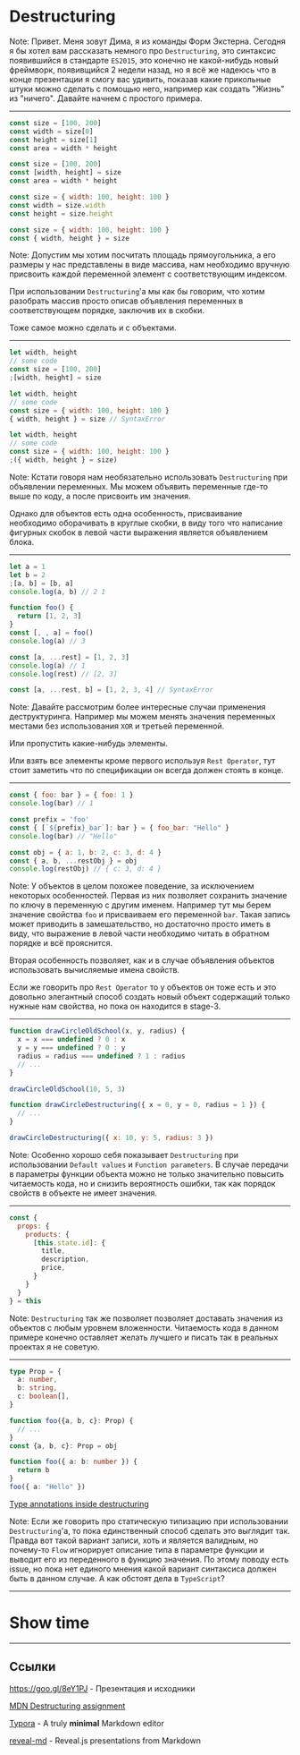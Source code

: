 # Destructuring

Note: Привет. Меня зовут Дима, я из команды Форм Экстерна. Сегодня я бы хотел вам рассказать немного про `Destructuring`, это синтаксис появившийся в стандарте `ES2015`, это конечно не какой-нибудь новый фреймворк, появивщийся 2 недели назад, но я всё же надеюсь что в конце презентации я смогу вас удивить, показав какие прикольные штуки можно сделать с помощью него, например как создать "Жизнь" из "ничего". Давайте начнем с простого примера.

---

```js
const size = [100, 200]
const width = size[0]
const height = size[1]
const area = width * height
```

```js
const size = [100, 200]
const [width, height] = size
const area = width * height
```

<!-- .element: class="fragment" data-fragment-index="1" -->

```js
const size = { width: 100, height: 100 }
const width = size.width
const height = size.height
```

<!-- .element: class="fragment" data-fragment-index="2" -->

```js
const size = { width: 100, height: 100 }
const { width, height } = size
```

<!-- .element: class="fragment" data-fragment-index="2" -->

Note: Допустим мы хотим посчитать площадь прямоугольника, а его размеры у нас представлены в виде массива, нам необходимо вручную присвоить каждой переменной элемент с соответствующим индексом. 

При использовании `Destructuring`'а мы как бы говорим, что хотим разобрать массив просто описав объявления переменных в соответствующем порядке, заключив их в скобки. 

Тоже самое можно сделать и с объектами.

---

```js
let width, height
// some code
const size = [100, 200]
;[width, height] = size
```

```js
let width, height
// some code
const size = { width: 100, height: 100 }
{ width, height } = size // SyntaxError
```

<!-- .element: class="fragment" data-fragment-index="1" -->

```js
let width, height
// some code
const size = { width: 100, height: 100 }
;({ width, height } = size)
```

<!-- .element: class="fragment" data-fragment-index="1" -->

Note: Кстати говоря нам необязательно использовать `Destructuring` при объявлении переменных. Мы можем объявить переменные где-то выше по коду, а после присвоить им значения.

Однако для объектов есть одна особенность, присваивание необходимо оборачивать в круглые скобки, в виду того что написание фигурных скобок в левой части выражения является объявлением блока.

---

```js
let a = 1
let b = 2
;[a, b] = [b, a]
console.log(a, b) // 2 1
```

```js
function foo() {
  return [1, 2, 3]
}
const [, , a] = foo()
console.log(a) // 3
```

<!-- .element: class="fragment" data-fragment-index="1" -->

```js
const [a, ...rest] = [1, 2, 3]
console.log(a) // 1
console.log(rest) // [2, 3]
```

<!-- .element: class="fragment" data-fragment-index="2" -->

```js
const [a, ...rest, b] = [1, 2, 3, 4] // SyntaxError
```

<!-- .element: class="fragment" data-fragment-index="2" -->

Note: Давайте рассмотрим более интересные случаи применения деструктуринга. Например мы можем менять значения переменных местами без использования `XOR` и третьей переменной.

Или пропустить какие-нибудь элементы.

Или взять все элементы кроме первого используя `Rest Operator`, тут стоит заметить что по спецификации он всегда должен стоять в конце.

---

```js
const { foo: bar } = { foo: 1 }
console.log(bar) // 1
```

```js
const prefix = 'foo'
const { [`${prefix}_bar`]: bar } = { foo_bar: "Hello" }
console.log(bar) // "Hello"
```

<!-- .element: class="fragment" data-fragment-index="1" -->

```js
const obj = { a: 1, b: 2, c: 3, d: 4 }
const { a, b, ...restObj } = obj
console.log(restObj) // { c: 3, d: 4 }
```

<!-- .element: class="fragment" data-fragment-index="2" -->

Note: У объектов в целом похожее поведение, за исключением некоторых особенностей. Первая из них позволяет сохранить значение по ключу в переменную с другим именем. Например тут мы берем значение свойства `foo` и присваиваем его переменной `bar`. Такая запись может приводить в замешательство, но достаточно просто иметь в виду, что выражение в левой части необходимо читать в обратном порядке и всё прояснится.

Вторая особенность позволяет, как и в случае объявления объектов использовать вычисляемые имена свойств.

Если же говорить про `Rest Operator` то у объектов он тоже есть и это довольно элегантный способ создать новый объект содержащий только нужные нам свойства, но пока он находится в stage-3.

---

```js
function drawCircleOldSchool(x, y, radius) {
  x = x === undefined ? 0 : x
  y = y === undefined ? 0 : y
  radius = radius === undefined ? 1 : radius
  // ...
}

drawCircleOldSchool(10, 5, 3)
```

```js
function drawCircleDestructuring({ x = 0, y = 0, radius = 1 }) {
  // ...
}

drawCircleDestructuring({ x: 10, y: 5, radius: 3 })
```

Note: Особенно хорошо себя показывает `Destructuring` при использовании `Default values` и `Function parameters`. В случае передачи в параметры функции объекта можно не только значительно повысить читаемость кода, но и снизить вероятность ошибки, так как порядок свойств в объекте не имеет значения.

---

```js
const {
  props: {
    products: {
      [this.state.id]: {
        title,
        description,
        price,
      }
    }
  }
} = this
```

Note: `Destructuring` так же позволяет позволяет доставать значения из объектов с любым уровнем вложенности. Читаемость кода в данном примере конечно оставляет желать лучшего и писать так в реальных проектах я не советую.

---

```typescript
type Prop = {
  a: number,
  b: string,
  c: boolean[],
}

function foo({a, b, c}: Prop) {
  // ...
}
const {a, b, c}: Prop = obj
```

```typescript
function foo({ a: b: number }) {
  return b
}
foo({ a: "Hello" })
```

<!-- .element: class="fragment" data-fragment-index="1" -->

[Type annotations inside destructuring](https://github.com/facebook/flow/issues/235)

<!-- .element: class="fragment" data-fragment-index="2" -->

Note: Если же говорить про статическую типизацию при использовании `Destructuring`'а, то пока единственный способ сделать это выглядит так. Правда вот такой вариант записи, хоть и является валидным, но почему-то `Flow` игнорирует описание типа в параметре функции и выводит его из переденного в функцию значения. По этому поводу есть issue, но пока нет единого мнения какой вариант синтаксиса должен быть в данном случае. А как обстоят дела в `TypeScript`?

---

# Show time

---

## Ссылки

https://goo.gl/8eY1PJ - Презентация и исходники

[MDN Destructuring assignment](https://developer.mozilla.org/en/docs/Web/JavaScript/Reference/Operators/Destructuring_assignment)

[Typora](https://www.typora.io) - A truly **minimal** Markdown editor

[reveal-md](https://github.com/webpro/reveal-md) - Reveal.js presentations from Markdown